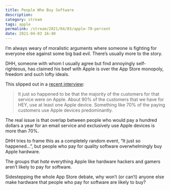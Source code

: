 ```yaml
---
title: People Who Buy Software 
description:
category: stream
tags: apple
permalink: /stream/2021/04/03/apple-70-percent
date: 2021-04-03 16:40
---
```


I’m always weary of moralistic arguments where someone is fighting for everyone else against some big bad evil. There’s usually more to the story. 

DHH, someone with whom I usually agree but find annoyingly self-righteous, has claimed his beef with Apple is over the App Store monopoly, freedom and such lofty ideals. 

This slipped out in a [recent interview](https://www.flagsmith.com/podcast/david-heinemeier-hansson-ruby-on-rails): 

>  It just so happened to be that the majority of the customers for that service were on Apple. About 90% of the customers that we have for HEY, use at least one Apple device. Something like 70% of the paying customers use Apple devices predominantly.

The real issue is that overlap between people who would pay a hundred dollars a year for an email service and exclusively use Apple devices is more than 70%.

DHH tries to frame this as a completely random event, “It just so happened…”, but people who pay for quality software overwhelmingly buy Apple hardware.

The groups that *hate* everything Apple like hardware hackers and gamers aren’t likely to pay for software.

Sidestepping the whole App Store debate, why won’t (or can’t) anyone else make hardware that people who pay for software are likely to buy?